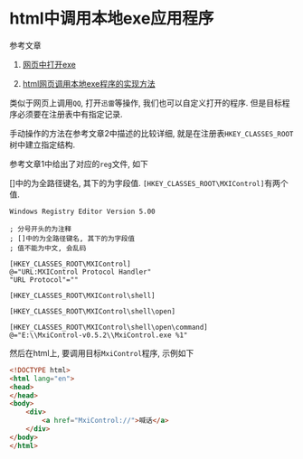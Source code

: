 # html中调用本地exe应用程序

参考文章

1. [网页中打开exe](https://blog.csdn.net/leftfist/article/details/51785374)

2. [html网页调用本地exe程序的实现方法](https://blog.csdn.net/ilovecr7/article/details/46803711)

类似于网页上调用`QQ`, 打开`迅雷`等操作, 我们也可以自定义打开的程序. 但是目标程序必须要在注册表中有指定记录.

手动操作的方法在参考文章2中描述的比较详细, 就是在注册表`HKEY_CLASSES_ROOT`树中建立指定结构.

参考文章1中给出了对应的`reg`文件, 如下

[]中的为全路径键名, 其下的为字段值. `[HKEY_CLASSES_ROOT\MXIControl]`有两个值.

```
Windows Registry Editor Version 5.00

; 分号开头的为注释
; []中的为全路径键名, 其下的为字段值
; 值不能为中文, 会乱码

[HKEY_CLASSES_ROOT\MXIControl]
@="URL:MXIControl Protocol Handler"
"URL Protocol"=""

[HKEY_CLASSES_ROOT\MXIControl\shell]

[HKEY_CLASSES_ROOT\MXIControl\shell\open]

[HKEY_CLASSES_ROOT\MXIControl\shell\open\command]
@="E:\\MxiControl-v0.5.2\\MxiControl.exe %1"
```

然后在html上, 要调用目标`MxiControl`程序, 示例如下

```html
<!DOCTYPE html>
<html lang="en">
<head>
</head>
<body>
    <div>
        <a href="MxiControl://">喊话</a>
    </div>
</body>
</html>
```